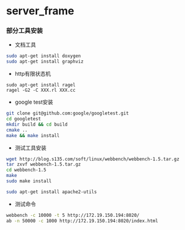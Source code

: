 # server_frame

### 部分工具安装

* 文档工具
~~~bash
sudo apt-get install doxygen
sudo apt-get install graphviz
~~~

* http有限状态机
~~~bash`
sudo apt-get install ragel
ragel -G2 -C XXX.rl XXX.cc
~~~

* google test安装
~~~bash
git clone git@github.com:google/googletest.git
cd googletest
mkdir build && cd build
cmake ..
make && make install
~~~

* 测试工具安装
~~~bash
wget http://blog.s135.com/soft/linux/webbench/webbench-1.5.tar.gz  
tar zxvf webbench-1.5.tar.gz  
cd webbench-1.5  
make
sudo make install
~~~

~~~bash
sudo apt-get install apache2-utils
~~~

* 测试命令
~~~bash
webbench -c 10000 -t 5 http://172.19.150.194:8020/
ab -n 50000 -c 1000 http://172.19.150.194:8020/index.html
~~~
